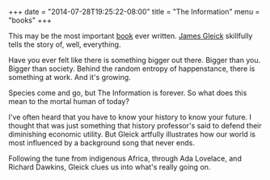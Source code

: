 +++
date = "2014-07-28T19:25:22-08:00"
title = "The Information"
menu = "books"
+++

This may be the most important [book](http://www.amazon.com/The-Information-History-Theory-Flood/dp/1400096235) ever written.  [James Gleick](http://around.com/) skillfully tells the story of, well, everything.

Have you ever felt like there is something bigger out there.  Bigger than you.  Bigger than society.  Behind the random entropy of happenstance,  there is something at work.  And it's growing.

Species come and go, but The Information is forever.  So what does this mean to the mortal human of today?

I've often heard that you have to know your history to know your future.  I thought that was just something that history professor's said to defend their diminishing economic utility.  But Gleick artfully illustrates how our world is most influenced by a background song that never ends.

Following the tune from indigenous Africa, through Ada Lovelace, and Richard Dawkins, Gleick clues us into what's really going on.



